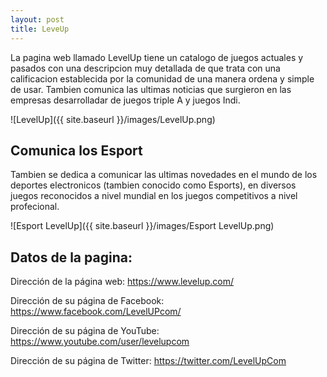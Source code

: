 ```yaml
---
layout: post
title: LeveUp
---
```


La pagina web llamado LevelUp tiene un catalogo de juegos actuales y pasados con una descripcion muy detallada de que trata con una calificacion establecida por la comunidad de una manera ordena y simple de usar. Tambien comunica las ultimas noticias que surgieron en las empresas desarrolladar de juegos triple A y juegos Indi.

![LevelUp]({{ site.baseurl }}/images/LevelUp.png)

## Comunica los Esport

Tambien se dedica a comunicar las ultimas novedades en el mundo de los deportes electronicos (tambien conocido como Esports), en diversos juegos reconocidos a nivel mundial en los juegos competitivos a nivel profecional. 

![Esport LevelUp]({{ site.baseurl }}/images/Esport LevelUp.png)

## Datos de la pagina:

Dirección de la página web: https://www.levelup.com/

Dirección de su página de Facebook: https://www.facebook.com/LevelUPcom/

Dirección de su página de YouTube: https://www.youtube.com/user/levelupcom

Dirección de su página de Twitter: https://twitter.com/LevelUpCom
